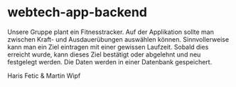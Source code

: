 # webtech-app-backend

Unsere Gruppe plant ein Fitnesstracker. Auf der Applikation sollte man zwischen Kraft- und Ausdauerübungen auswählen können. Sinnvollerweise kann man ein Ziel eintragen mit einer gewissen Laufzeit. Sobald dies erreicht wurde, kann dieses Ziel bestätigt oder abgelehnt und neu festgelegt werden. Die Daten werden in einer Datenbank gespeichert.

Haris Fetic & Martin Wipf